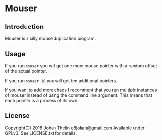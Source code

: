 # Mouser

## Introduction

Mouser is a silly mouse duplication program.

## Usage

If you run ``mouser`` you will get one more mouse pointer with a random offset of the actual pointer.

If you run ``mouser 10`` you will get ten additional pointers.

If you want to add more chaos I recomment that you run multiple instances of mouser instead of using the command line argument. This means that each pointer is a process of its own.

## License

Copyright(C) 2018 Johan Thelin <e8johan@gmail.com>
Available under GPLv3. See LICENSE.txt for details.
